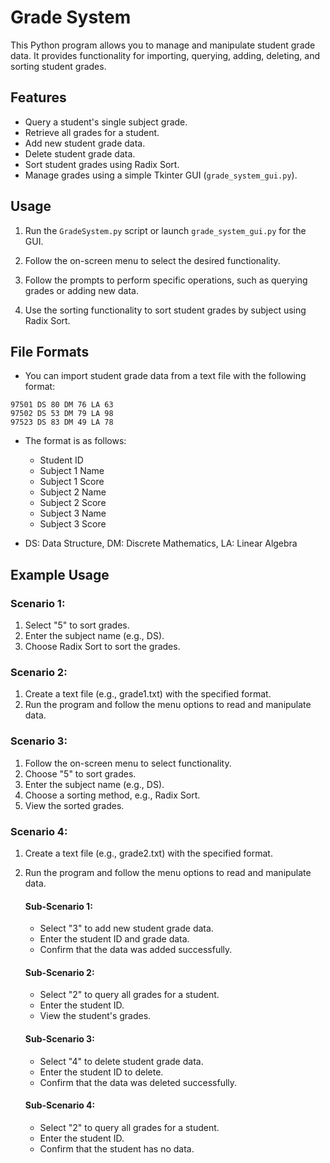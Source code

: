 # Grade System

This Python program allows you to manage and manipulate student grade data. It provides functionality for importing, querying, adding, deleting, and sorting student grades.

## Features

- Query a student's single subject grade.
- Retrieve all grades for a student.
- Add new student grade data.
- Delete student grade data.
- Sort student grades using Radix Sort.
- Manage grades using a simple Tkinter GUI (`grade_system_gui.py`).

## Usage

1. Run the `GradeSystem.py` script or launch `grade_system_gui.py` for the GUI.

2. Follow the on-screen menu to select the desired functionality.

3. Follow the prompts to perform specific operations, such as querying grades or adding new data.

4. Use the sorting functionality to sort student grades by subject using Radix Sort.

## File Formats

- You can import student grade data from a text file with the following format:

```
97501 DS 80 DM 76 LA 63
97502 DS 53 DM 79 LA 98
97523 DS 83 DM 49 LA 78
```

- The format is as follows:

  - Student ID
  - Subject 1 Name
  - Subject 1 Score
  - Subject 2 Name
  - Subject 2 Score
  - Subject 3 Name
  - Subject 3 Score

- DS: Data Structure, DM: Discrete Mathematics, LA: Linear Algebra

## Example Usage

### Scenario 1:

1. Select "5" to sort grades.
2. Enter the subject name (e.g., DS).
3. Choose Radix Sort to sort the grades.

### Scenario 2:

1. Create a text file (e.g., grade1.txt) with the specified format.
2. Run the program and follow the menu options to read and manipulate data.

### Scenario 3:

1. Follow the on-screen menu to select functionality.
2. Choose "5" to sort grades.
3. Enter the subject name (e.g., DS).
4. Choose a sorting method, e.g., Radix Sort.
5. View the sorted grades.

### Scenario 4:

1. Create a text file (e.g., grade2.txt) with the specified format.
2. Run the program and follow the menu options to read and manipulate data.

   #### Sub-Scenario 1:

   - Select "3" to add new student grade data.
   - Enter the student ID and grade data.
   - Confirm that the data was added successfully.

   #### Sub-Scenario 2:

   - Select "2" to query all grades for a student.
   - Enter the student ID.
   - View the student's grades.

   #### Sub-Scenario 3:

   - Select "4" to delete student grade data.
   - Enter the student ID to delete.
   - Confirm that the data was deleted successfully.

   #### Sub-Scenario 4:

   - Select "2" to query all grades for a student.
   - Enter the student ID.
   - Confirm that the student has no data.
